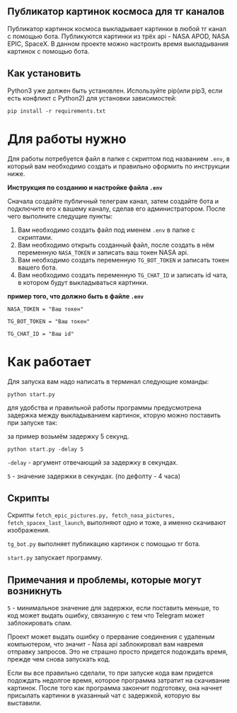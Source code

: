 
## Публикатор картинок космоса для тг каналов

Публикатор картинок космоса выкладывает картинки в любой тг канал с помощью бота.
Публикуются картинки из трёх api - NASA APOD, NASA EPIC, SpaceX. В данном проекте можно настроить время выкладывания картинок с помощью бота.

## Как установить

Python3 уже должен быть установлен. Используйте pip(или pip3, если есть конфликт с Python2) для установки зависимостей:

```pip install -r requirements.txt```

Для работы нужно
=
Для работы потребуется файл в папке с скриптом под названием ```.env```, 
в который вам необходимо создать и правильно оформить по инструкции ниже.


**Инструкция по созданию и настройке файла ```.env```**

Сначала создайте публичный телеграм канал, затем создайте бота и подключите его к вашему каналу, сделав его администратором.
После чего выполните следущие пункты:

1. Вам необходимо создать файл под именем ```.env``` в папке с скриптами.
2. Вам необходимо открыть созданный файл, после создать в нём переменную ```NASA_TOKEN``` и записать  ваш токен NASA api.
3. Вам необходимо создать переменную ```TG_BOT_TOKEN``` и записать токен вашего бота.
4. Вам необходимо создать переменную ```TG_CHAT_ID``` и записать id чата, в котором будут выкладываться картинки. 

**пример того, что должно быть в файле ```.env```**

```NASA_TOKEN = "Ваш токен"```

```TG_BOT_TOKEN = "Ваш токен"```

```TG_CHAT_ID = "Ваш id"```

Как работает
=
Для запуска вам надо написать в терминал следующие команды:

```python start.py```

для удобства и правильной работы программы предусмотрена задержка между выкладыванием картинок, кторую можно поставить при запуске так:

за пример возьмём задержку 5 секунд.

```python start.py -delay 5```

```-delay``` - аргумент отвечающий за задержку в секундах.

```5``` - значение задержки в секундах. (по дефолту - 4 часа)

## Скрипты

Скрипты ```fetch_epic_pictures.py, fetch_nasa_pictures, fetch_spacex_last_launch```, выполняют одно и тоже, а именно скачивают изображения.

```tg_bot.py``` выполняет публикацию картинок с помощью тг бота.

```start.py``` запускает программу.

## Примечания и проблемы, которые могут возникнуть


```5``` - минимальное значение для задержки, если поставить меньше, то код может выдать ошибку, связанную с тем что Telegram может заблокировать спам.

Проект может выдать ошибку о прервание соединения с удаленым компьютером, что значит - Nasa api заблокировал вам навремя отправку запросов.
Это не страшно просто придется подождать время, прежде чем снова запускать код.

Если вы все правильно сделали, то при запуске кода вам придется подождать недолгое время, которое программа затратит на скачивание картинок.
После того как программа закончит подготовку, она начнет присылать картинки в указанный чат с задержкой, которую вы выставили.